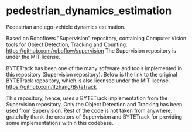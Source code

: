 # pedestrian_dynamics_estimation
Pedestrian and ego-vehicle dynamics estimation.

Based on Roboflows "Supervision" repository, containing Computer Vision tools for Object Detection, Tracking and Counting: https://github.com/roboflow/supervision
The Supervision repository is under the MIT license. 

BYTETrack has been one of the many software and tools implemented in this repository (Supervision repository).
Below is the link to the original BYTETrack repository, which is also licensed under the MIT license.
https://github.com/ifzhang/ByteTrack

This repository, hence, uses a BYTETrack implementation from the Supervision repository. Only the Object Detection and Tracking has been used from Supervision. Rest of the code is not taken from anywhere. I gratefully thank the creators of Supervision and BYTETrack for providing some implementations within this codebase. 
